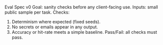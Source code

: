 Eval Spec v0
Goal: sanity checks before any client-facing use.
Inputs: small public sample per task.
Checks:
1. Determinism where expected (fixed seeds).
2. No secrets or emails appear in any output.
3. Accuracy or hit-rate meets a simple baseline.
Pass/Fail: all checks must pass.
